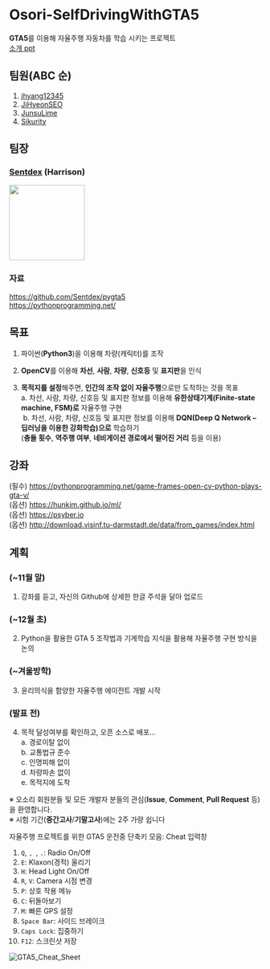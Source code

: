 # Osori-SelfDrivingWithGTA5
**GTA5**를 이용해 자율주행 자동차를 학습 시키는 프로젝트 <br>
[소개 ppt](https://github.com/HyOsori/Osori-SelfDrivingWithGTA5/blob/master/ppt/Self-Driving_Car_In_GTA5.ppt)

## 팀원(ABC 순)

1. [jhyang12345](https://github.com/jhyang12345)
2. [JiHyeonSEO](https://github.com/JiHyeonSEO)
3. [JunsuLime](https://github.com/JunsuLime)
4. [Sikurity](https://github.com/Sikurity)

## 팀장

### [Sentdex](https://github.com/Sentdex) (Harrison)<br>
[<img src="https://avatars1.githubusercontent.com/u/5905296?v=4&s=460" width="150px" />](https://github.com/Sentdex)

### 자료
https://github.com/Sentdex/pygta5 <br>
https://pythonprogramming.net/ <br>

## 목표
1. 파이썬(**Python3**)을 이용해 차량(캐릭터)를 조작

2. **OpenCV**를 이용해 **차선**, **사람**, **차량**, **신호등** 및 **표지판**을 인식

3. **목적지를 설정**해주면, **인간의 조작 없이 자율주행**으로만 도착하는 것을 목표<br>
    a. 차선, 사람, 차량, 신호등 및 표지판 정보를 이용해 **유한상태기계(Finite-state machine, FSM)로** 자율주행 구현<br>
      b. 차선, 사람, 차량, 신호등 및 표지판 정보를 이용해 **DQN(Deep Q Network – 딥러닝을 이용한 강화학습)으로** 학습하기<br>
     (**충돌 횟수**, **역주행 여부**, **네비게이션 경로에서 떨어진 거리** 등을 이용)

## 강좌

(필수) https://pythonprogramming.net/game-frames-open-cv-python-plays-gta-v/ <br>
(옵션) https://hunkim.github.io/ml/ <br>
(옵션) https://psyber.io <br>
(옵션) http://download.visinf.tu-darmstadt.de/data/from_games/index.html <br>

## 계획

### (~11월 말)
1. 강좌를 듣고, 자신의 Github에 상세한 한글 주석을 달아 업로드

### (~12월 초)
2. Python을 활용한 GTA 5 조작법과 기계학습 지식을 활용해 자율주행 구현 방식을 논의

### (~겨울방학)
3.  윤리의식을 함양한 자율주행 에이전트 개발 시작

### (발표 전)
4. 목적 달성여부를 확인하고, 오픈 소스로 배포…<br>
  a. 경로이탈 없이<br>
  b. 교통법규 준수<br>
  c. 인명피해 없이<br>
  d. 차량파손 없이<br>
  e. 목적지에 도착<br>

※ 오소리 회원분들 및 모든 개발자 분들의 관심(**Issue**, **Comment**, **Pull Request** 등)을 환영합니다.<br>
※ 시험 기간(**중간고사**/**기말고사**)에는 2주 가량 쉽니다<br>



자율주행 프로젝트를 위한 GTA5 운전중 단축키 모음: Cheat 입력창

1. `Q`,  `, `, `.`: Radio On/Off
2. `E`: Klaxon(경적) 울리기
3. `H`: Head Light On/Off
4. `R`, `V`: Camera 시점 변경
5. `P`: 상호 작용 메뉴
6. `C`: 뒤돌아보기
7. `M`: 빠른 GPS 설정
8. `Space Bar`: 사이드 브레이크
9. `Caps Lock`: 집중하기
10. `F12`: 스크린샷 저장

![GTA5_Cheat_Sheet](https://github.com/Sikurity/Osori-SelfDrivingWithGTA5/blob/master/resources/imgs/GTA5_Cheat_Sheet.png?raw=true)
